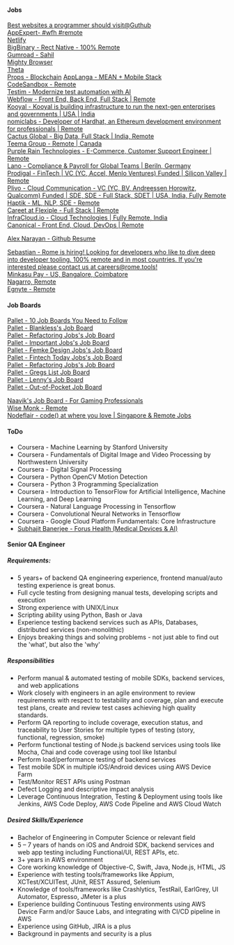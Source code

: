 
#### Jobs
[Best websites a programmer should visit@Guthub](https://github.com/sdmg15/Best-websites-a-programmer-should-visit#jobs)  
[AppExpert- #wfh #remote](https://twitter.com/AppExert)  
[Netlify](https://www.netlify.com/careers)  
[BigBinary - Rect Native - 100% Remote](https://bigbinary.com/jobs/react-native)  
[Gumroad - Sahil](https://www.notion.so/Jobs-f43f816013b2405aa41ddefb663a4a38#98239b20e8b7400ab2d3901559718509)  
[Mighty Browser](https://www.notion.so/Mighty-is-hiring-945d3168d3e34a37883ca4d823ed734f)  
[Theta](https://pallet.xyz/list/lennys-jobs/job/7ba89758-d733-4716-9b91-86d9b741858d)  
[Props - Blockchain](https://jobs.gohire.io/props-0ds2x7xe/front-end-blockchain-engineer-40634/)
[AppLanga - MEAN + Mobile Stack](https://www.applanga.com/jobs)  
[CodeSandbox - Remote](https://codesandbox.io/jobs)  
[Testim - Modernize test automation with AI](https://www.testim.io/careers/)  
[Webflow - Front End, Back End, Full Stack | Remote](https://webflow.com/careers/roles)  
[Kooyal - Kooyal is building infrastructure to run the next-gen enterprises and governments | USA | India](https://kooyal.com/jobs)  
[nomiclabs - Developer of Hardhat, an Ethereum development environment for professionals | Remote](https://nomiclabs.io/hiring)  
[Cactus Global - Big Data, Full Stack | India, Remote](https://jobs.cactusglobal.com/#full)  
[Teema Group - Remote | Canada](https://teemagroup.com/jobs)  
[Purple Rain Technologies - E-Commerce, Customer Support Engineer | Remote](https://purple-rain.io/careers/)  
[Lano - Compliance & Payroll for Global Teams | Beriln, Germany](https://www.lano.io/)  
[Prodigal - FinTech | VC (YC, Accel, Menlo Ventures) Funded | Silicon Valley | Remote](https://jobs.lever.co/Prodigal)  
[Plivo - Cloud Communication - VC (YC, BV, Andreessen Horowitz, Qualcomm) Funded | SDE, SDE - Full Stack, SDET | USA, India, Fully Remote](https://www.plivo.com/jobs/#open-positions)  
[Haptik - ML, NLP, SDE - Remote](https://haptik.freshteam.com/jobs)  
[Careet at Flexiple - Full Stack | Remote](https://careers.flexiple.com/)  
[InfraCloud.io - Cloud Technologies | Fully Remote, India](https://www.infracloud.io/careers/#positions)  
[Canonical - Front End, Cloud, DevOps | Remote](https://canonical.com/careers/all?filter=all&location=asia#available-roles)  

[Alex Narayan - Github Resume](https://gigatexal.github.io/)  

[Sebastian - Rome is hiring! Looking for developers who like to dive deep into developer tooling. 100% remote and in most countries. If you're interested please contact us at careers@rome.tools!](@sebmck)  
[Minkasu Pay - US, Bangalore, Coimbatore](https://minkasupay.com/in/careers/)  
[Nagarro, Remote](https://www.nagarro.com/hiring/fullstack-javascript-developers-architects)  
[Egnyte - Remote](https://jobs.jobvite.com/egnyte/jobs)  

#### Job Boards
[Pallet - 10 Job Boards You Need to Follow](https://www.newsletter.pallet.xyz/10-job-boards-you-need-to-follow/)  
[Pallet - Blankless's Job Board](https://pallet.xyz/list/bankless/jobs)  
[Pallet -  Refactoring Jobs's Job Board](https://pallet.xyz/list/refactoring-jobs/jobs)  
[Pallet - Important Jobs's Job Board](https://pallet.xyz/list/important-jobs/jobs)  
[Pallet - Femke Design Jobs's Job Board](https://pallet.xyz/list/femkedesign-jobs/jobs)  
[Pallet - Fintech Today Jobs's Job Board](https://pallet.xyz/list/ftt-jobs/jobs)  
[Pallet -  Refactoring Jobs's Job Board](https://pallet.xyz/list/refactoring-jobs/jobs)  
[Pallet -  Gregs List Job Board](https://pallet.xyz/list/gregslist/jobs)  
[Pallet -  Lenny's Job Board](https://pallet.xyz/list/lennys-jobs/jobs)  
[Pallet -  Out-of-Pocket Job Board](https://pallet.xyz/list/out-of-pocket-jobs/jobs)  

[Naavik's Job Board - For Gaming Professionals](https://pallet.xyz/list/naavik-jobs/jobs)  
[Wise Monk - Remote](https://www.wisemonk.co/)  
[Nodeflair - code() at where you love | Singapore & Remote Jobs](https://www.nodeflair.com/)  


#### ToDo
* Coursera - Machine Learning by Stanford University
* Coursera - Fundamentals of Digital Image and Video Processing by Northwestern University
* Coursera - Digital Signal Processing
* Coursera - Python OpenCV Motion Detection
* Coursera - Python 3 Programming Specialization
* Coursera - Introduction to TensorFlow for Artificial Intelligence, Machine Learning, and Deep Learning
* Coursera - Natural Language Processing in Tensorflow
* Coursera - Convolutional Neural Networks in Tensorflow
* Coursera - Google Cloud Platform Fundamentals: Core Infrastructure
* [Subhajit Banerjee - Forus Health (Medical Devices & AI)](https://www.linkedin.com/in/subhajit-banerjee-purnapatra/)

#### Senior QA Engineer
##### Requirements:
* 5 years+ of backend QA engineering experience, frontend manual/auto testing experience is great bonus.
* Full cycle testing from designing manual tests, developing scripts and execution
* Strong experience with UNIX/Linux
* Scripting ability using Python, Bash or Java
* Experience testing backend services such as APIs, Databases, distributed services (non-monolithic)
* Enjoys breaking things and solving problems - not just able to find out the 'what', but also the 'why'

##### Responsibilities
* Perform manual & automated testing of mobile SDKs, backend services, and web applications
* Work closely with engineers in an agile environment to review requirements with respect to testability and coverage, plan and execute test plans, create and review test cases achieving high quality standards.
* Perform QA reporting to include coverage, execution status, and traceability to User Stories for multiple types of testing (story, functional, regression, smoke)
* Perform functional testing of Node.js backend services using tools like Mocha, Chai and code coverage using tool like Istanbul
* Perform load/performance testing of backend services
* Test mobile SDK in multiple iOS/Android devices using AWS Device Farm
* Test/Monitor REST APIs using Postman
* Defect Logging and descriptive impact analysis
* Leverage Continuous Integration, Testing & Deployment using tools like Jenkins, AWS Code Deploy, AWS Code Pipeline and AWS Cloud Watch

##### Desired Skills/Experience
* Bachelor of Engineering in Computer Science or relevant field
* 5 – 7 years of hands on iOS and Android SDK, backend services and web app testing including Functional/UI, REST APIs, etc.
* 3+ years in AWS environment
* Core working knowledge of Objective-C, Swift, Java, Node.js, HTML, JS
* Experience with testing tools/frameworks like Appium, XCTest/XCUITest, JUnit, REST Assured, Selenium
* Knowledge of tools/frameworks like Crashlytics, TestRail, EarlGrey, UI Automator, Espresso, JMeter is a plus
* Experience building Continuous Testing environments using AWS Device Farm and/or Sauce Labs, and integrating with CI/CD pipeline in AWS
* Experience using GitHub, JIRA is a plus
* Background in payments and security is a plus
